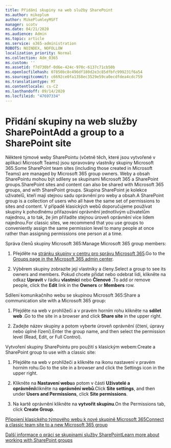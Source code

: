 ```yaml
---
title: Přidání skupiny na web služby SharePoint
ms.author: mikeplum
author: MikePlumleyMSFT
manager: scotv
ms.date: 04/21/2020
ms.audience: Admin
ms.topic: article
ms.service: o365-administration
ROBOTS: NOINDEX, NOFOLLOW
localization_priority: Normal
ms.collection: Adm_O365
ms.custom: ''
ms.assetid: f7d730bf-0d6e-424c-970c-6137c71cb50b
ms.openlocfilehash: 07850bc8c496df180d2e3c85dfbfc999231f6a54
ms.sourcegitcommit: c6692ce0fa1358ec3529e59ca0ecdfdea4cdc759
ms.translationtype: MT
ms.contentlocale: cs-CZ
ms.lasthandoff: 09/14/2020
ms.locfileid: "47697334"
---
```

# <a name="add-a-group-to-a-sharepoint-site"></a><span data-ttu-id="ec612-102">Přidání skupiny na web služby SharePoint</span><span class="sxs-lookup"><span data-stu-id="ec612-102">Add a group to a SharePoint site</span></span>

<span data-ttu-id="ec612-103">Některé týmové weby SharePointu (včetně těch, které jsou vytvořené v aplikaci Microsoft Teams) jsou spravovány vlastníky skupiny Microsoft 365.</span><span class="sxs-lookup"><span data-stu-id="ec612-103">Some SharePoint team sites (including those created in Microsoft Teams) are managed by Microsoft 365 group owners.</span></span> <span data-ttu-id="ec612-104">Weby a obsah SharePointu mohou být sdíleny se skupinami Microsoft 365 a SharePoint groups.</span><span class="sxs-lookup"><span data-stu-id="ec612-104">SharePoint sites and content can also be shared with Microsoft 365 groups, and with SharePoint groups.</span></span> <span data-ttu-id="ec612-105">Skupina SharePoint je kolekce uživatelů, kteří mají stejnou sadu oprávnění pro weby a obsah.</span><span class="sxs-lookup"><span data-stu-id="ec612-105">A SharePoint group is a collection of users who all have the same set of permissions to sites and content.</span></span> <span data-ttu-id="ec612-106">V případě klasických webů doporučujeme používat skupiny k pohodlnému přiřazování oprávnění jednotlivým uživatelům najednou, a to tak, že jim přiřadíte stejnou úroveň oprávnění více lidem najednou.</span><span class="sxs-lookup"><span data-stu-id="ec612-106">For classic sites, we recommend that you use groups to conveniently assign the same permission level to many people at once rather than assigning permissions one person at a time.</span></span>
  
<span data-ttu-id="ec612-107">Správa členů skupiny Microsoft 365:</span><span class="sxs-lookup"><span data-stu-id="ec612-107">Manage Microsoft 365 group members:</span></span>
  
1. <span data-ttu-id="ec612-108">Přejděte na [stránku skupiny v centru pro správu Microsoft 365](https://portal.office.com/adminportal/home#/groups).</span><span class="sxs-lookup"><span data-stu-id="ec612-108">Go to the [Groups page in the Microsoft 365 admin center](https://portal.office.com/adminportal/home#/groups).</span></span>
    
2. <span data-ttu-id="ec612-109">Výběrem skupiny zobrazíte její vlastníky a členy.</span><span class="sxs-lookup"><span data-stu-id="ec612-109">Select a group to see its owners and members.</span></span> <span data-ttu-id="ec612-110">Pokud chcete přidat nebo odebrat lidi, klikněte na odkaz **Upravit** v řádku **vlastníci** nebo **Členové** .</span><span class="sxs-lookup"><span data-stu-id="ec612-110">To add or remove people, click the **Edit** link in the **Owners** or **Members** row.</span></span> 
    
<span data-ttu-id="ec612-111">Sdílení komunikačního webu se skupinou Microsoft 365:</span><span class="sxs-lookup"><span data-stu-id="ec612-111">Share a communication site with a Microsoft 365 group:</span></span>
  
1. <span data-ttu-id="ec612-112">Přejděte na web v prohlížeči a v pravém horním rohu klikněte na **sdílet web** .</span><span class="sxs-lookup"><span data-stu-id="ec612-112">Go to the site in a browser and click **Share site** in the upper right.</span></span> 
    
2. <span data-ttu-id="ec612-113">Zadejte název skupiny a potom vyberte úroveň oprávnění (čtení, úpravy nebo úplné řízení).</span><span class="sxs-lookup"><span data-stu-id="ec612-113">Enter the group name, and then select the permission level (Read, Edit, or Full Control).</span></span>
    
<span data-ttu-id="ec612-114">Vytvoření skupiny SharePointu pro použití s klasickým webem:</span><span class="sxs-lookup"><span data-stu-id="ec612-114">Create a SharePoint group to use with a classic site:</span></span>
  
1. <span data-ttu-id="ec612-115">Přejděte na web v prohlížeči a klikněte na ikonu nastavení v pravém horním rohu.</span><span class="sxs-lookup"><span data-stu-id="ec612-115">Go to the site in a browser and click the Settings icon in the upper right.</span></span>
    
2. <span data-ttu-id="ec612-116">Klikněte na **Nastavení webu**a potom v části **Uživatelé a oprávnění**klikněte na **oprávnění webů**.</span><span class="sxs-lookup"><span data-stu-id="ec612-116">Click **Site settings**, and then under **Users and Permissions**, click **Site permissions**.</span></span>
    
3. <span data-ttu-id="ec612-117">Na kartě oprávnění klikněte na **vytvořit skupinu**.</span><span class="sxs-lookup"><span data-stu-id="ec612-117">On the Permissions tab, click **Create Group**.</span></span>
    
[<span data-ttu-id="ec612-118">Připojení klasického týmového webu k nové skupině Microsoft 365</span><span class="sxs-lookup"><span data-stu-id="ec612-118">Connect a classic team site to a new Microsoft 365 group</span></span>](https://go.microsoft.com/fwlink/?linkid=2008654)
  
[<span data-ttu-id="ec612-119">Další informace o práci se skupinami služby SharePoint</span><span class="sxs-lookup"><span data-stu-id="ec612-119">Learn more about working with SharePoint groups</span></span>](https://go.microsoft.com/fwlink/?linkid=874658)
  

